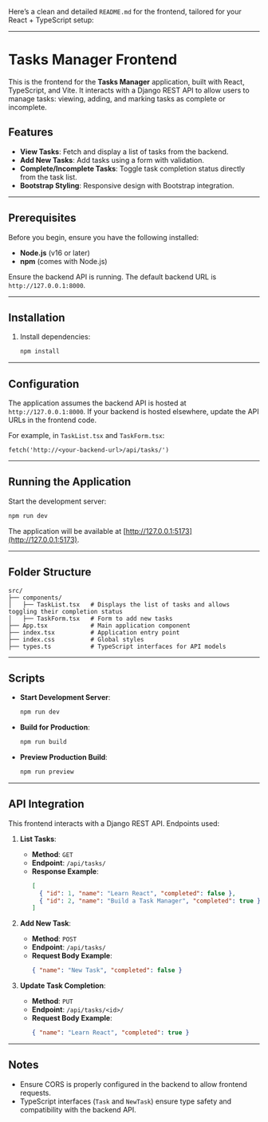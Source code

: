 Here’s a clean and detailed `README.md` for the frontend, tailored for your React + TypeScript setup:

---

# Tasks Manager Frontend

This is the frontend for the **Tasks Manager** application, built with React, TypeScript, and Vite. It interacts with a Django REST API to allow users to manage tasks: viewing, adding, and marking tasks as complete or incomplete.

## Features

- **View Tasks**: Fetch and display a list of tasks from the backend.
- **Add New Tasks**: Add tasks using a form with validation.
- **Complete/Incomplete Tasks**: Toggle task completion status directly from the task list.
- **Bootstrap Styling**: Responsive design with Bootstrap integration.

---

## Prerequisites

Before you begin, ensure you have the following installed:

- **Node.js** (v16 or later)
- **npm** (comes with Node.js)

Ensure the backend API is running. The default backend URL is `http://127.0.0.1:8000`.

---

## Installation

1. Install dependencies:
   ```bash
   npm install
   ```

---

## Configuration

The application assumes the backend API is hosted at `http://127.0.0.1:8000`. If your backend is hosted elsewhere, update the API URLs in the frontend code.  

For example, in `TaskList.tsx` and `TaskForm.tsx`:
```tsx
fetch('http://<your-backend-url>/api/tasks/')
```

---

## Running the Application

Start the development server:
```bash
npm run dev
```

The application will be available at [http://127.0.0.1:5173](http://127.0.0.1:5173).

---

## Folder Structure

```
src/
├── components/
│   ├── TaskList.tsx   # Displays the list of tasks and allows toggling their completion status
│   ├── TaskForm.tsx   # Form to add new tasks
├── App.tsx            # Main application component
├── index.tsx          # Application entry point
├── index.css          # Global styles
├── types.ts           # TypeScript interfaces for API models
```

---

## Scripts

- **Start Development Server**:
  ```bash
  npm run dev
  ```
- **Build for Production**:
  ```bash
  npm run build
  ```
- **Preview Production Build**:
  ```bash
  npm run preview
  ```

---

## API Integration

This frontend interacts with a Django REST API. Endpoints used:

1. **List Tasks**:
   - **Method**: `GET`
   - **Endpoint**: `/api/tasks/`
   - **Response Example**:
     ```json
     [
       { "id": 1, "name": "Learn React", "completed": false },
       { "id": 2, "name": "Build a Task Manager", "completed": true }
     ]
     ```

2. **Add New Task**:
   - **Method**: `POST`
   - **Endpoint**: `/api/tasks/`
   - **Request Body Example**:
     ```json
     { "name": "New Task", "completed": false }
     ```

3. **Update Task Completion**:
   - **Method**: `PUT`
   - **Endpoint**: `/api/tasks/<id>/`
   - **Request Body Example**:
     ```json
     { "name": "Learn React", "completed": true }
     ```

---

## Notes

- Ensure CORS is properly configured in the backend to allow frontend requests.
- TypeScript interfaces (`Task` and `NewTask`) ensure type safety and compatibility with the backend API.

